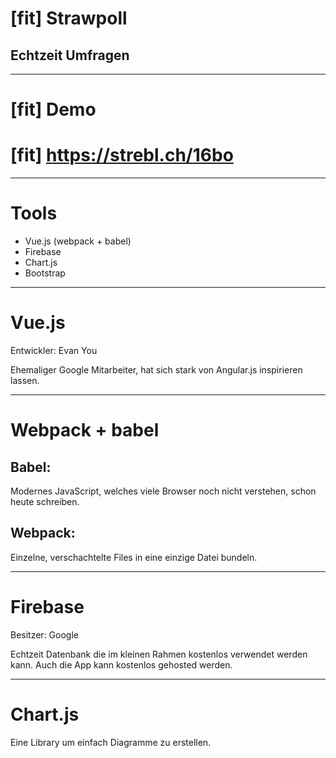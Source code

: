 # [fit] Strawpoll
## Echtzeit Umfragen

---

# [fit] Demo

# [fit] https://strebl.ch/16bo

---

# Tools

* Vue.js (webpack + babel)
* Firebase
* Chart.js
* Bootstrap

---

# Vue.js

Entwickler: Evan You

Ehemaliger Google Mitarbeiter, hat sich stark von Angular.js inspirieren lassen.

---

# Webpack + babel  

## Babel:
Modernes JavaScript, welches viele Browser noch nicht verstehen, schon heute schreiben.

## Webpack:
Einzelne, verschachtelte Files in eine einzige Datei bundeln.

---

# Firebase

Besitzer: Google

Echtzeit Datenbank die im kleinen Rahmen kostenlos verwendet werden kann.
Auch die App kann kostenlos gehosted werden.

---

# Chart.js

Eine Library um einfach Diagramme zu erstellen.
